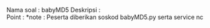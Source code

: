 Nama soal       : babyMD5
Deskripsi       :  
Point           :
*note           : Peserta diberikan soskod babyMD5.py serta service nc